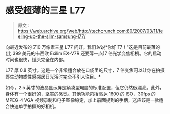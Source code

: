 # 感受超薄的三星 L77 

> 原文：<https://web.archive.org/web/http://techcrunch.com:80/2007/03/11/feeling-up-the-slim-samsung-l77/>

向最近发布的 710 万像素三星 L77 问好。我们*说*说*你好 T7！"这是目前最薄的(比 399 美元的卡西欧 Exilim EX-V7R 还要薄一点)7 倍光学变焦相机。它的启动时间也很快，镜头完全在内部。

L77 厚 0.8 英寸。这是一个非常适合放在口袋里的尺寸，7 倍变焦可以让你在拍摄野生动物或性感邻居日光浴时完全不引人注目。*

如今，2.5 英寸的液晶显示屏是紧凑型电脑的标准配置，但它仍然很漂亮。此外，身体有一个很好的，坚实的感觉。其他功能包括高达 1600 的 ISO，30fps 的 MPEG-4 VGA 视频录制和电子图像稳定，加上前面提到的手柄，这应该是一款适合快速单手拍摄的好相机。